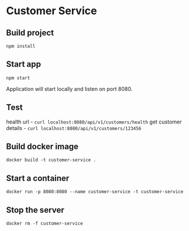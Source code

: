 # Customer Service

## Build project

 ```npm install```

 ## Start app
 ```npm start```

 Application will start locally and listen on port 8080.

 ## Test
 health url -  ```curl localhost:8080/api/v1/customers/health```
 get customer details -  ```curl localhost:8080/api/v1/customers/123456```

 ## Build docker image
```docker build -t customer-service .```

## Start a container
```docker run -p 8080:8080 --name customer-service -t customer-service```

## Stop the server
```docker rm -f customer-service```